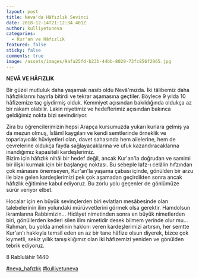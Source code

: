 ```yaml
---
layout: post
title: Neva'da Hâfızlık Sevinci
date: 2018-12-14T21:12:34.401Z
author: kulliyetuneva
categories:
  - Kur'an ve Hâfızlık
featured: false
sticky: false
comments: true
image: /assets/images/9afa25fd-b23b-44bb-8029-73fc856f2065.jpg
---
```

<!--StartFragment-->

**NEVÂ VE HÂFIZLIK** 

Bir güzel mutluluk daha yaşamak nasib oldu Nevâ'mızda. İki tâlibemiz daha hâfızlıklarını hayırla bitirdi ve tekrar aşamasına geçtiler. Böylece 9 yılda 10 hâfizemize taç giydirmiş olduk. Kemmiyet açısından bakıldığında oldukça az bir rakam olabilir. Lakin niyetimiz ve hedeflerimiz açısından bakınca geldiğimiz nokta bizi sevindiriyor. 

Zira bu öğrencilerimizin hepsi Arapça kursumuzda yukarı kurlara gelmiş ya da mezun olmuş, İslâmî kaygıları ve kendi semtlerinde örneklik ve toparlayıcılık hüviyetleri olan, davet sahasında hem ailelerine, hem de çevrelerine oldukça fayda sağlayacaklarına ve ufuk kazandıracaklarına inandığımız kapasiteli kardeşlerimiz.\
Bizim için hâfızlık nihâi bir hedef değil, ancak Kur'an'la doğrudan ve samimi bir ilişki kurmak için bir başlangıç noktası. Bu sebeple lafz-ı celâlin hıfzından çok mânasını önemseyen, Kur'an'la yaşama çabası içinde, gönülden bir arzu ile bize gelen kardeşlerimizi pek çok aşamadan geçirdikten sonra ancak hâfızlık eğitimine kabul ediyoruz. Bu zorlu yolu geçenler de gönlümüze sürûr veriyor elbet. 

Hocalar için en büyük sevinçlerden biri evlatları mesâbesinde olan talebelerinin ilim yolundaki mürüvvetlerini görmek olsa gerektir. Hamdolsun ikramlarına Rabbimizin... Hidâyet nimetinden sonra en büyük nimetlerden biri, gönüllerden kederi silen ilim nimetidir desek bilmem yerinde olur mu... Rahman, bu yolda amelinin hakkını veren kardeşlerimizi artırsın, her semtte Kur'an'ı hakkıyla temsil eden en az bir tane hâfize olsun diyerek, bizce çok kıymetli, sekiz yıllık tanışıklığımız olan iki hâfizemizi yeniden ve gönülden tebrik ediyoruz.

8 Rabîulâhir 1440 



[\#neva_hafızlık](https://www.instagram.com/explore/tags/neva_haf%C4%B1zl%C4%B1k/) [\#kulliyetuneva](https://www.instagram.com/explore/tags/kulliyetuneva/)

<!--EndFragment-->
